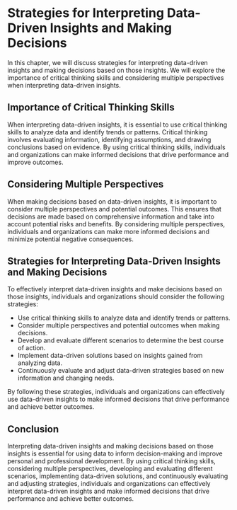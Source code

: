 Strategies for Interpreting Data-Driven Insights and Making Decisions
========================================================================================================================================

In this chapter, we will discuss strategies for interpreting data-driven insights and making decisions based on those insights. We will explore the importance of critical thinking skills and considering multiple perspectives when interpreting data-driven insights.

Importance of Critical Thinking Skills
--------------------------------------

When interpreting data-driven insights, it is essential to use critical thinking skills to analyze data and identify trends or patterns. Critical thinking involves evaluating information, identifying assumptions, and drawing conclusions based on evidence. By using critical thinking skills, individuals and organizations can make informed decisions that drive performance and improve outcomes.

Considering Multiple Perspectives
---------------------------------

When making decisions based on data-driven insights, it is important to consider multiple perspectives and potential outcomes. This ensures that decisions are made based on comprehensive information and take into account potential risks and benefits. By considering multiple perspectives, individuals and organizations can make more informed decisions and minimize potential negative consequences.

Strategies for Interpreting Data-Driven Insights and Making Decisions
---------------------------------------------------------------------

To effectively interpret data-driven insights and make decisions based on those insights, individuals and organizations should consider the following strategies:

* Use critical thinking skills to analyze data and identify trends or patterns.
* Consider multiple perspectives and potential outcomes when making decisions.
* Develop and evaluate different scenarios to determine the best course of action.
* Implement data-driven solutions based on insights gained from analyzing data.
* Continuously evaluate and adjust data-driven strategies based on new information and changing needs.

By following these strategies, individuals and organizations can effectively use data-driven insights to make informed decisions that drive performance and achieve better outcomes.

Conclusion
----------

Interpreting data-driven insights and making decisions based on those insights is essential for using data to inform decision-making and improve personal and professional development. By using critical thinking skills, considering multiple perspectives, developing and evaluating different scenarios, implementing data-driven solutions, and continuously evaluating and adjusting strategies, individuals and organizations can effectively interpret data-driven insights and make informed decisions that drive performance and achieve better outcomes.
